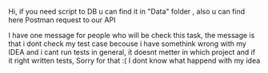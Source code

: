 Hi, if you need script  to DB u can find it in "Data" folder , also u can find here Postman request to our API

I have one message for people who will be check this task, the message is that i dont check my test case becouse 
i have somethink wrong with my IDEA and i cant run tests in general, it doesnt metter in which project and if it 
right written tests, Sorry for that :( I dont know what happend with my idea
